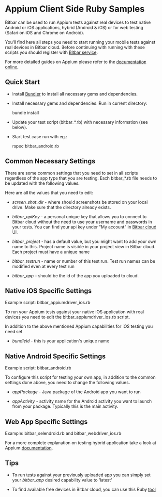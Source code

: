 # Appium Client Side Ruby Samples

Bitbar can be used to run Appium tests against real devices to test
native Android or iOS applications, hybrid (Android & iOS) or for web
testing (Safari on iOS and Chrome on Android).

You'll find here all steps you need to start running your mobile tests
against real devices in Bitbar cloud. Before continuing with
running with these scripts you should register with [Bitbar
service](https://cloud.bitbar.com/).

For more detailed guides on Appium please refer to the [documentation
online](http://appium.io/slate/en/master/?python#about-appium).

## Quick Start

* Install [Bundler](http://bundler.io/) to install all necessary gems
and dependencies.

* Install necessary gems and dependencies. Run in current directory:

    bundle install

* Update your test script (bitbar_*.rb) with necessary information
  (see below).

* Start test case run with eg.:

    rspec bitbar_android.rb

## Common Necessary Settings

There are some common settings that you need to set in all scripts
regardless of the app type that you are testing. Each bitbar_*.rb
file needs to be updated with the following values.

Here are all the values that you need to edit:

* *screen_shot_dir* - where should screenshots be stored on your local drive.
   Make sure that the directory already exists.

* *bitbar_apiKey* - a personal unique key that allows you to
   connect to Bitbar cloud without the need to use your username
   and passwords in your tests. You can find your api key under "My
   account" in [Bitbar cloud](https://cloud.bitbar.com/) UI.

* *bitbar_project* - has a default value, but you might want to add
  your own name to this. Project name is visible in your project view
  in Bitbar cloud. Each project must have a unique name

* *bitbar_testrun* - name or number of this test run. Test run
  names can be modified even at every test run

* *bitbar_app* - should be the id of the app you uploaded to cloud.

## Native iOS Specific Settings

Example script: bitbar_appiumdriver_ios.rb

To run your Appium tests against your native iOS application with real
devices you need to edit the bitbar_appiumdriver_ios.rb script.

In addition to the above mentioned Appium capabilities for iOS testing
you need set

* *bundleId* - this is your application's unique name

## Native Android Specific Settings

Example script: bitbar_android.rb

To configure this script for testing your own app, in addition to the
common settings done above, you need to change the following values.

* *appPackage* - Java package of the Android app you want to run

* *appActivity* - activity name for the Android activity you want to
  launch from your package. Typically this is the main activity.

## Web App Specific Settings

Example: bitbar_selendroid.rb and bitbar_webdriver_ios.rb

For a more complete explanation on testing hybrid application take a
look at Appium
[documentation](https://github.com/appium/appium/blob/master/docs/en/advanced-concepts/hybrid.md).

## Tips

* To run tests against your previously uploaded app you can simply set
  your *bitbar_app* desired capability value to 'latest'

* To find available free devices in Bitbar cloud, you can use this Ruby [tool](https://github.com/bootstraponline/bitbar_device_finder)
